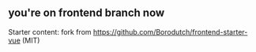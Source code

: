 ## you're on frontend branch now 

Starter content: fork from https://github.com/Borodutch/frontend-starter-vue (MIT)
